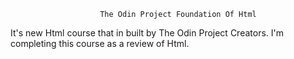                         The Odin Project Foundation Of Html

It's new Html course that in built by The Odin Project Creators.
I'm completing this course as a review of Html. 
